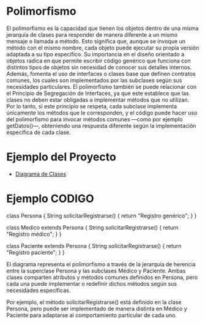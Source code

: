 # Polimorfismo

El polimorfismo es la capacidad que tienen los objetos dentro de una misma jerarquía de clases para responder de manera diferente a un mismo mensaje o llamada a método. 
Esto significa que, aunque se invoque un método con el mismo nombre, cada objeto puede ejecutar su propia versión adaptada a su tipo específico.
Su importancia en el diseño orientado a objetos radica en que permite escribir código genérico que funciona con distintos tipos de objetos sin necesidad de conocer sus detalles internos. 
Además, fomenta el uso de interfaces o clases base que definen contratos comunes, los cuales son implementados por las subclases según sus necesidades particulares.
El polimorfismo también se puede relacionar con el Principio de Segregación de Interfaces, ya que este establece que las clases no deben estar obligadas a implementar métodos que no utilizan. 
Por lo tanto, si este principio se respeta, cada subclase implementa únicamente los métodos que le corresponden, y el código puede hacer uso del polimorfismo para invocar métodos comunes —como por ejemplo getDatos()—, obteniendo una respuesta diferente según la implementación específica de cada clase.

# Ejemplo del Proyecto 

* [Diagrama de Clases](https://drive.google.com/file/d/10vrPryA6Za3yyEBxLM8I6_cHeOIMNuuI/view?usp=sharing)

  
















# Ejemplo CODIGO

class Persona {
    String solicitarRegistrarse() {
        return "Registro genérico";
    }
}

class Medico extends Persona {
    String solicitarRegistrarse() {
        return "Registro médico";
    }
}

class Paciente extends Persona {
    String solicitarRegistrarse() {
        return "Registro paciente";
    }
}

El diagrama representa el polimorfismo a través de la jerarquía de herencia entre la superclase Persona y las subclases Médico y Paciente. Ambas clases comparten atributos y métodos comunes definidos en Persona, pero cada una puede implementar o redefinir dichos métodos según sus necesidades específicas.

Por ejemplo, el método solicitarRegistrarse() está definido en la clase Persona, pero puede ser implementado de manera distinta en Médico y Paciente para adaptarse al comportamiento particular de cada uno.
